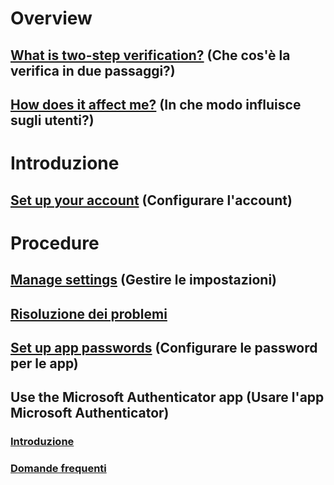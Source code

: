 # Overview
## [What is two-step verification?](multi-factor-authentication-end-user.md) (Che cos'è la verifica in due passaggi?)
## [How does it affect me?](../multi-factor-authentication-end-user-signin.md?toc=%2fazure&2fmulti-factor-authentication%2fend-user%2ftoc.json) (In che modo influisce sugli utenti?)

# Introduzione
## [Set up your account](../multi-factor-authentication-end-user-first-time.md?toc=%2fazure&2fmulti-factor-authentication%2fend-user%2ftoc.json) (Configurare l'account)

# Procedure
## [Manage settings](../multi-factor-authentication-end-user-manage-settings.md?toc=%2fazure&2fmulti-factor-authentication%2fend-user%2ftoc.json) (Gestire le impostazioni)
## [Risoluzione dei problemi](../multi-factor-authentication-end-user-troubleshoot.md?toc=%2fazure&2fmulti-factor-authentication%2fend-user%2ftoc.json)
## [Set up app passwords](../multi-factor-authentication-end-user-app-passwords.md?toc=%2fazure&2fmulti-factor-authentication%2fend-user%2ftoc.json) (Configurare le password per le app)
## Use the Microsoft Authenticator app (Usare l'app Microsoft Authenticator)
### [Introduzione](../multi-factor-authentication-microsoft-authenticator.md?toc=%2fazure&2fmulti-factor-authentication%2fend-user%2ftoc.json)
### [Domande frequenti](../multi-factor-authentication-app-faq.md?toc=%2fazure&2fmulti-factor-authentication%2fend-user%2ftoc.json)


<!--HONumber=Nov16_HO2-->


